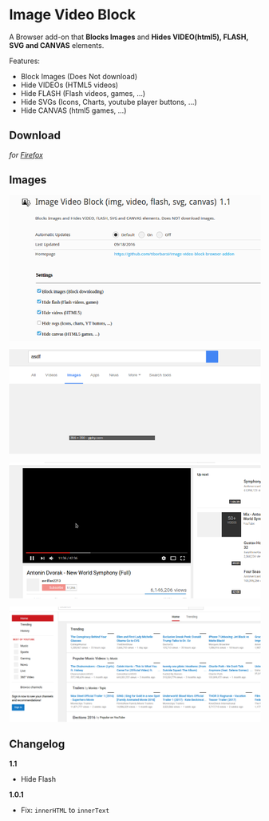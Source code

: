 # Image Video Block

A Browser add-on that **Blocks Images** and **Hides VIDEO(html5), FLASH, SVG and CANVAS** elements.

Features:

- Block Images (Does Not download)
- Hide VIDEOs (HTML5 videos)
- Hide FLASH (Flash videos, games, ...)
- Hide SVGs (Icons, Charts, youtube player buttons, ...)
- Hide CANVAS (html5 games, ...)


## Download

*for [Firefox](https://addons.mozilla.org/en-US/firefox/addon/image-video-block/)*


## Images

![](/images/settings.png "Settings")

![](/images/gi_block_images.png "Blocks images on Google Images")

![](/images/yt_hide_video.png "Hides HTML5 Videos on YouTube")

![](/images/yt_image_block.png "Hides images on YouTube")


## Changelog

**1.1**

- Hide Flash

**1.0.1**

- Fix: `innerHTML` to `innerText`
